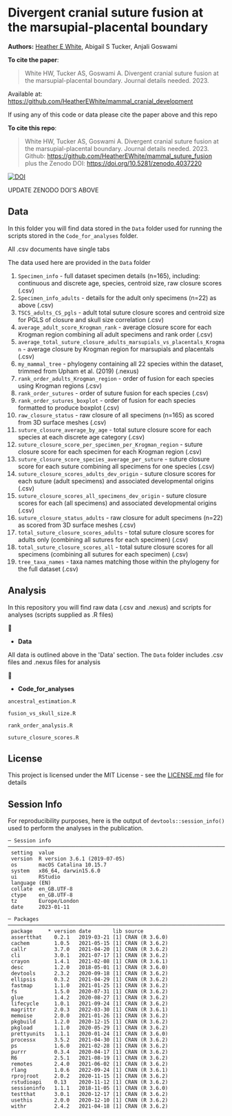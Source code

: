 # Divergent cranial suture fusion at the marsupial-placental boundary

__Authors:__
[Heather E White](mailto:heather.white.17@ucl.ac.uk), 
Abigail S Tucker,
Anjali Goswami

__To cite the paper__: 

>White HW, Tucker AS, Goswami A. Divergent cranial suture fusion at the marsupial-placental boundary. Journal details needed. 2023.

Available at: https://github.com/HeatherEWhite/mammal_cranial_development

If using any of this code or data please cite the paper above and this repo

__To cite this repo__: 

> White HW, Tucker AS, Goswami A. Divergent cranial suture fusion at the marsupial-placental boundary. Journal details needed. 2023. Github: https://github.com/HeatherEWhite/mammal_suture_fusion plus the Zenodo DOI: https://doi.org/10.5281/zenodo.4037220

[![DOI](https://zenodo.org/badge/DOI/10.5281/zenodo.4037220.svg)](https://doi.org/10.5281/zenodo.4037220)

UPDATE ZENODO DOI'S ABOVE


## Data

In this folder you will find data stored in the `Data` folder used for running the scripts stored in the `Code_for_analyses` folder.

All .csv documents have single tabs 

The data used here are provided in the `Data` folder
1. `Specimen_info` - full dataset specimen details (n=165), including: continuous and discrete age, species, centroid size, raw closure scores (.csv)
2. `Specimen_info_adults` - details for the adult only specimens (n=22) as above (.csv)
3. `TSCS_adults_CS_pgls` - adult total suture closure scores and centroid size for PGLS of closure and skull size correlation (.csv)
4. `average_adult_score_Krogman_rank` - average closure score for each Krogman region combining all adult specimens and rank order (.csv)
5. `average_total_suture_closure_adults_marsupials_vs_placentals_Krogman` - average closure by Krogman region for marsupials and placentals (.csv)
6. `my_mammal_tree` - phylogeny containing all 22 species within the dataset, trimmed from Upham et al. (2019) (.nexus)
7. `rank_order_adults_Krogman_region` - order of fusion for each species using Krogman regions (.csv)
8. `rank_order_sutures` - order of suture fusion for each species (.csv)
9. `rank_order_sutures_boxplot` - order of fusion for each species formatted to produce boxplot (.csv)
10. `raw_closure_status` - raw closure of all specimens (n=165) as scored from 3D surface meshes (.csv)
11. `suture_closure_average_by_age` - total suture closure score for each species at each discrete age category (.csv)
12. `suture_closure_score_per_specimen_per_Krogman_region` - suture closure score for each specimen for each Krogman region (.csv)
13. `suture_closure_score_species_average_per_suture` - suture closure score for each suture combining all specimens for one species (.csv)
14. `suture_closure_scores_adults_dev_origin` - suture closure scores for each suture (adult specimens) and associated developmental origins (.csv)
15. `suture_closure_scores_all_specimens_dev_origin` - suture closure scores for each (all specimens) and associated developmental origins (.csv)
16. `suture_closure_status_adults` - raw closure for adult specimens (n=22) as scored from 3D surface meshes (.csv)
17. `total_suture_closure_scores_adults` - total suture closure scores for adults only (combining all sutures for each specimen) (.csv)
18. `total_suture_closure_scores_all` - total suture closure scores for all specimens (combining all sutures for each specimen) (.csv)
19. `tree_taxa_names` - taxa names matching those within the phylogeny for the full dataset (.csv)

## Analysis
In this repository you will find raw data (.csv and .nexus) and scripts for analyses (scripts supplied as .R files)

 :file_folder:
* **Data**

All data is outlined above in the 'Data' section. The `Data` folder includes .csv files and .nexus files for analysis

 :file_folder:
* **Code_for_analyses**

`ancestral_estimation.R`

`fusion_vs_skull_size.R`

`rank_order_analysis.R`

`suture_closure_scores.R`



## License
This project is licensed under the MIT License - see the [LICENSE.md](https://github.com/HeatherEWhite/suture_complexity_metrics/blob/master/LICENSE) file for details

## Session Info
For reproducibility purposes, here is the output of `devtools::session_info()` used to perform the analyses in the publication. 

```{r}
─ Session info ──────────────────────────────────────────────────────────────────────────────────
 setting  value                       
 version  R version 3.6.1 (2019-07-05)
 os       macOS Catalina 10.15.7      
 system   x86_64, darwin15.6.0        
 ui       RStudio                     
 language (EN)                        
 collate  en_GB.UTF-8                 
 ctype    en_GB.UTF-8                 
 tz       Europe/London               
 date     2023-01-11                  

─ Packages ──────────────────────────────────────────────────────────────────────────────────────
 package     * version date       lib source        
 assertthat    0.2.1   2019-03-21 [1] CRAN (R 3.6.0)
 cachem        1.0.5   2021-05-15 [1] CRAN (R 3.6.2)
 callr         3.7.0   2021-04-20 [1] CRAN (R 3.6.2)
 cli           3.0.1   2021-07-17 [1] CRAN (R 3.6.2)
 crayon        1.4.1   2021-02-08 [1] CRAN (R 3.6.1)
 desc          1.2.0   2018-05-01 [1] CRAN (R 3.6.0)
 devtools      2.3.2   2020-09-18 [1] CRAN (R 3.6.2)
 ellipsis      0.3.2   2021-04-29 [1] CRAN (R 3.6.2)
 fastmap       1.1.0   2021-01-25 [1] CRAN (R 3.6.2)
 fs            1.5.0   2020-07-31 [1] CRAN (R 3.6.2)
 glue          1.4.2   2020-08-27 [1] CRAN (R 3.6.2)
 lifecycle     1.0.1   2021-09-24 [1] CRAN (R 3.6.2)
 magrittr      2.0.3   2022-03-30 [1] CRAN (R 3.6.1)
 memoise       2.0.0   2021-01-26 [1] CRAN (R 3.6.2)
 pkgbuild      1.2.0   2020-12-15 [1] CRAN (R 3.6.2)
 pkgload       1.1.0   2020-05-29 [1] CRAN (R 3.6.2)
 prettyunits   1.1.1   2020-01-24 [1] CRAN (R 3.6.0)
 processx      3.5.2   2021-04-30 [1] CRAN (R 3.6.2)
 ps            1.6.0   2021-02-28 [1] CRAN (R 3.6.2)
 purrr         0.3.4   2020-04-17 [1] CRAN (R 3.6.2)
 R6            2.5.1   2021-08-19 [1] CRAN (R 3.6.2)
 remotes       2.4.0   2021-06-02 [1] CRAN (R 3.6.2)
 rlang         1.0.6   2022-09-24 [1] CRAN (R 3.6.1)
 rprojroot     2.0.2   2020-11-15 [1] CRAN (R 3.6.2)
 rstudioapi    0.13    2020-11-12 [1] CRAN (R 3.6.2)
 sessioninfo   1.1.1   2018-11-05 [1] CRAN (R 3.6.0)
 testthat      3.0.1   2020-12-17 [1] CRAN (R 3.6.2)
 usethis       2.0.0   2020-12-10 [1] CRAN (R 3.6.2)
 withr         2.4.2   2021-04-18 [1] CRAN (R 3.6.2)
```
